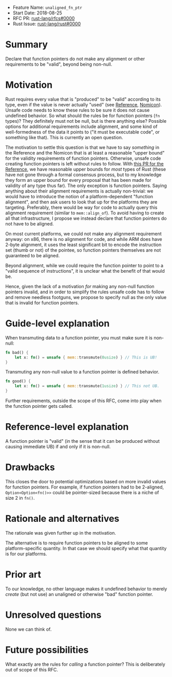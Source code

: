 - Feature Name: `unaligned_fn_ptr`
- Start Date: 2018-08-25
- RFC PR: [rust-lang/rfcs#0000](https://github.com/rust-lang/rfcs/pull/0000)
- Rust Issue: [rust-lang/rust#0000](https://github.com/rust-lang/rust/issues/0000)

# Summary
[summary]: #summary

Declare that function pointers do not make any alignment or other requirements to be "valid", beyond being non-null.

# Motivation
[motivation]: #motivation

Rust requires every value that is "produced" to be "valid" according to its type, even if the value is never actually "used" (see [Reference][ref-ub], [Nomicon][nom-ub]).
Unsafe code needs to know these rules to be sure it does not cause undefined behavior.
So what should the rules be for function pointers (`fn` types)?
They definitely must not be null, but is there anything else?
Possible options for additional requirements include alignment, and some kind of well-formedness of the data it points to ("it must be executable code", or something like that).
This is currently an open question.

The motivation to settle this question is that we have to say *something* in the Reference and the Nomicon that is at least a reasonable "upper bound" for the validity requirements of function pointers.
Otherwise, unsafe code creating function pointers is left without rules to follow.
With [this PR for the Reference](https://github.com/rust-lang-nursery/reference/pull/659), we have reasonable upper bounds for *most* types of Rust (these have not gone through a formal consensus process, but to my knowledge they form an upper bound for every proposal that has been made for validity of any type thus far).
The only exception is function pointers.
Saying anything about their alignment requirements is actually non-trivial: we would have to introduce the notion of a platform-dependent "function alignment", and then ask users to look that up for the platforms they are targeting.
Preferably, there would be way for code to actually query this alignment requirement (similar to `mem::align_of`).
To avoid having to create all that infrastructure, I propose we instead declare that function pointers do not have to be aligned.

On most current platforms, we could not make any alignment requirement anyway: on x86, there is no alignment for code, and while ARM does have 2-byte alignment, it uses the least significant bit to encode the instruction set (thumb or not) of the pointee, so function pointers themselves are not guaranteed to be aligned.

Beyond alignment, while we could require the function pointer to point to a "valid sequence of instructions", it is unclear what the benefit of that would be.

Hence, given the lack of a motivation *for* making any non-null function pointers invalid, and in order to simplify the rules unsafe code has to follow and remove needless footguns, we propose to specify null as the only value that is invalid for function pointers.

[ref-ub]: https://doc.rust-lang.org/nightly/reference/behavior-considered-undefined.html
[nom-ub]: https://doc.rust-lang.org/nightly/nomicon/what-unsafe-does.html

# Guide-level explanation
[guide-level-explanation]: #guide-level-explanation

When transmuting data to a function pointer, you must make sure it is non-null:

```rust
fn bad() {
    let x: fn() = unsafe { mem::transmute(0usize) } // This is UB!
}
```

Transmuting any non-null value to a function pointer is defined behavior.

```rust
fn good() {
    let x: fn() = unsafe { mem::transmute(1usize) } // This not UB.
}
```

Further requirements, outside the scope of this RFC, come into play when the function pointer gets called.

# Reference-level explanation
[reference-level-explanation]: #reference-level-explanation

A function pointer is "valid" (in the sense that it can be produced without causing immediate UB) if and only if it is non-null.

# Drawbacks
[drawbacks]: #drawbacks

This closes the door to potential optimizations based on more invalid values for function pointers.
For example, if function pointers had to be 2-aligned, `Option<Option<fn()>>` could be pointer-sized because there is a niche of size 2 in `fn()`.

# Rationale and alternatives
[rationale-and-alternatives]: #rationale-and-alternatives

The rationale was given further up in the motivation.

The alternative is to require function pointers to be aligned to some platform-specific quantity.
In that case we should specify what that quantity is for our platforms.

# Prior art
[prior-art]: #prior-art

To our knowledge, no other language makes it undefined behavior to merely *create* (but not use) an unaligned or otherwise "bad" function pointer.

# Unresolved questions
[unresolved-questions]: #unresolved-questions

None we can think of.

# Future possibilities
[future-possibilities]: #future-possibilities

What exactly are the rules for *calling* a function pointer?
This is deliberately out of scope of this RFC.

